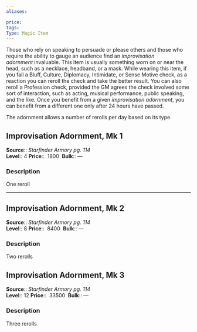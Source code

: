 ```yaml
---
aliases: 

price: 
tags: 
Type: Magic Item
---
```

Those who rely on speaking to persuade or please others and those who require the ability to gauge an audience find an _improvisation adornment_ invaluable. This item is usually something worn on or near the head, such as a necklace, headband, or a mask. While wearing this item, if you fail a Bluff, Culture, Diplomacy, Intimidate, or Sense Motive check, as a reaction you can reroll the check and take the better result. You can also reroll a Profession check, provided the GM agrees the check involved some sort of interaction, such as acting, musical performance, public speaking, and the like. Once you benefit from a given _improvisation adornment_, you can benefit from a different one only after 24 hours have passed.  
  
The adornment allows a number of rerolls per day based on its type.  

## Improvisation Adornment, Mk 1

**Source**:: _Starfinder Armory pg. 114_  
**Level**:: 4
**Price**::  1800 
**Bulk**:: —

### Description

One reroll

---

## Improvisation Adornment, Mk 2

**Source**:: _Starfinder Armory pg. 114_  
**Level**:: 8
**Price**::  8400 
**Bulk**:: —

### Description

Two rerolls

## Improvisation Adornment, Mk 3

**Source**:: _Starfinder Armory pg. 114_  
**Level**:: 12
**Price**::  33500 
**Bulk**:: —

### Description

Three rerolls
